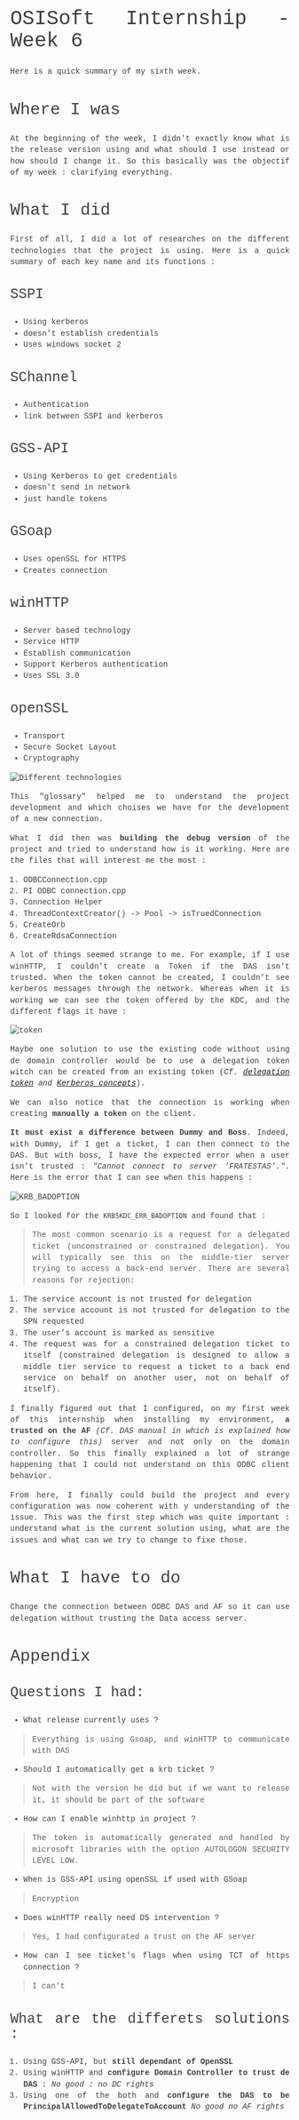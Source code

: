 <style>
body {
  font-size: 14px !important;
  font-family: Inconsolata, Monaco, Consolas, 'Courier New', Courier !important;
  text-align: justify !important;
  text-justify: inter-word !important;
  line-height: 1.45;
  color: #3f3f3f;
}
h1 {
  font-size: 2.6em !important;
  font-family: inherit !important;
  font-weight: 300 !important;
  line-height: 1.1 !important;
  color: inherit !important;
  outline: none !important;
  text-decoration : none !important;
}
h2 {
  font-weight: 300 !important;
  line-height: 1.1 !important;
  color: inherit !important;
  font-size: 2.15em !important;
}
h3 {
  font-weight: 300 !important;
  line-height: 1.1 !important;
  color: inherit !important;
  font-size: 1.8em !important;
}
img {
  display: block;
  margin-left: auto;
  margin-right: auto;
}
</style>
# OSISoft Internship - Week 6

Here is a quick summary of my sixth week.


## Where I was

At the beginning of the week, I didn't exactly know what is the release version using and what should I use instead or how should I change it. So this basically was the objectif of my week : clarifying everything.

## What I did

First of all, I did a lot of researches on the different technologies that the project is using. Here is a quick summary of each key name and its functions :
### SSPI
* Using kerberos
* doesn't establish credentials
* Uses windows socket 2

### SChannel
* Authentication
* link between SSPI and kerberos

### GSS-API
* Using Kerberos to get credentials
* doesn't send in network
* just handle tokens

### GSoap
* Uses openSSL for HTTPS
* Creates connection

### winHTTP
* Server based technology
* Service HTTP
* Establish communication
* Support Kerberos authentication
* Uses SSL 3.0

### openSSL
* Transport
* Secure Socket Layout
* Cryptography

![Different technologies](img/techs.png)

 This "glossary" helped me to understand the project development and which choises we have for the development of a new connection.

What I did then was **building the debug version** of the project and tried to understand how is it working. Here are the files that will interest me the most :

1. ODBCConnection.cpp
1. PI ODBC connection.cpp
1. Connection Helper
1. ThreadContextCreator() -> Pool -> isTruedConnection
2. CreateOrb
3. CreateRdsaConnection

A lot of things seemed strange to me. For example, if I use winHTTP, I couldn't create a Token if the DAS isn't trusted. When the token cannot be created, I couldn't see kerberos messages through the network. Whereas when it is working we can see the token offered by the KDC, and the different flags it have :

![token](img/wire_token_options.PNG)

Maybe one solution to use the existing code without using de domain controller would be to use a delegation token witch can be created from an existing token (*Cf. [delegation token](https://auth0.com/docs/tokens/delegation) and [Kerberos concepts](https://www.cloudera.com/documentation/enterprise/5-8-x/topics/cm_sg_principal_keytab.html)*).

We can also notice that the connection is working when creating **manually a token** on the client.

**It must exist a difference between Dummy and Boss**. Indeed, with Dummy, if I get a ticket, I can then connect to the DAS. But with boss, I have the expected error when a user isn't trusted : *"Cannot connect to server 'FRATESTAS'."*. Here is the error that I can see when this happens :

![KRB_BADOPTION](img/malformated.PNG)

So I looked for the `KRB5KDC_ERR_BADOPTION` and found that :

>The most common scenario is a request for a delegated ticket (unconstrained or constrained delegation). You will typically see this on the middle-tier server trying to access a back-end server. There are several reasons for rejection:
1. The service account is not trusted for delegation
2. The service account is not trusted for delegation to the SPN requested
3. The user’s account is marked as sensitive
4. The request was for a constrained delegation ticket to itself (constrained delegation is designed to allow a middle tier service to request a ticket to a back end service on behalf on another user, not on behalf of itself).

I finally figured out that I configured, on my first week of this internship when installing my environment, **a trusted on the AF** _(Cf. DAS manual in which is explained how to configure this)_ server and not only on the domain controller. So this finally explained a lot of strange happening that I could not understand on this ODBC client behavior.

From here, I finally could build the project and every configuration was now coherent with y understanding of the issue. This was the first step which was quite important : understand what is the current solution using, what are the issues and what can we try to change to fixe those.

## What I have to do

Change the connection between ODBC DAS and AF so  it can use delegation without trusting the Data access server.

## Appendix
### Questions I had:

* What release currently uses ?
> Everything is using Gsoap, and winHTTP to communicate with DAS
* Should I automatically get a krb ticket ?
> Not with the version he did but if we want to release it, it should be part of the software
* How can I enable winhttp in project ?
> The token is automatically generated and handled by microsoft libraries with the option AUTOLOGON SECURITY LEVEL LOW.
* When is GSS-API using openSSL if used with GSoap
> Encryption
* Does winHTTP really need DS intervention ?
> Yes, I had configurated a trust on the AF server
* How can I see ticket's flags when using TCT of https connection ?
> I can't

### What are the differets solutions :
1. Using GSS-API, but **still dependant of OpenSSL**
2. Using winHTTP and **configure Domain Controller to trust de DAS**  : *No good : no DC rights*
3. Using one of the both and **configure the DAS to be PrincipalAllowedToDelegateToAccount**  *No good no AF rights*
